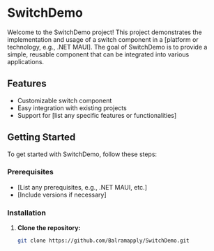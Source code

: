 # SwitchDemo

Welcome to the SwitchDemo project! This project demonstrates the implementation and usage of a switch component in a [platform or technology, e.g., .NET MAUI]. The goal of SwitchDemo is to provide a simple, reusable component that can be integrated into various applications.

## Features

- Customizable switch component
- Easy integration with existing projects
- Support for [list any specific features or functionalities]

## Getting Started

To get started with SwitchDemo, follow these steps:

### Prerequisites

- [List any prerequisites, e.g., .NET MAUI, etc.]
- [Include versions if necessary]

### Installation

1. **Clone the repository:**

   ```bash
   git clone https://github.com/Balramapply/SwitchDemo.git
